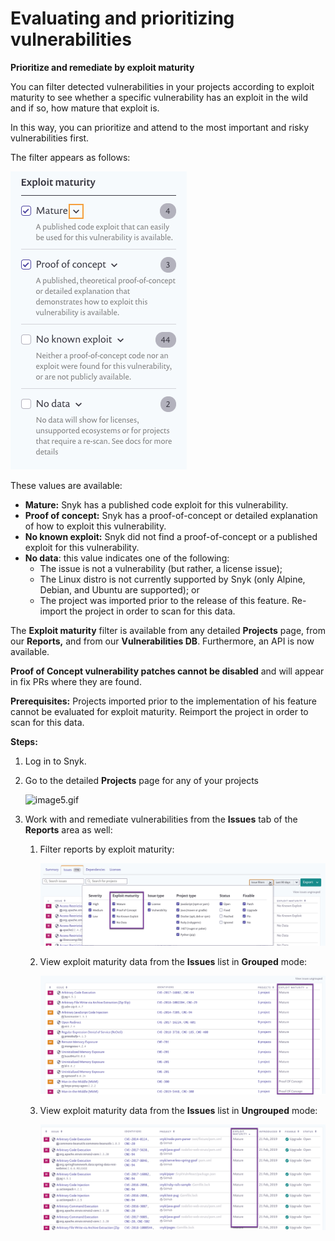 # Evaluating and prioritizing vulnerabilities

**Prioritize and remediate by exploit maturity**

You can filter detected vulnerabilities in your projects according to exploit maturity to see whether a specific vulnerability has an exploit in the wild and if so, how mature that exploit is.

In this way, you can prioritize and attend to the most important and risky vulnerabilities first.

The filter appears as follows:

![](../../.gitbook/assets/uuid-f0f1776f-26b7-09f6-99f7-db2d9df85b5e-en.png)



These values are available:

* **Mature:** Snyk has a published code exploit for this vulnerability.
* **Proof of concept:** Snyk has a proof-of-concept or detailed explanation of how to exploit this vulnerability.
* **No known exploit:** Snyk did not find a proof-of-concept or a published exploit for this vulnerability.
* **No data**: this value indicates one of the following:
  * The issue is not a vulnerability \(but rather, a license issue\);
  * The Linux distro is not currently supported by Snyk \(only Alpine, Debian, and Ubuntu are supported\); or
  * The project was imported prior to the release of this feature. Re-import the project in order to scan for this data.

The **Exploit maturity** filter is available from any detailed **Projects** page, from our **Reports,** and from our **Vulnerabilities DB**. Furthermore, an API is now available.

**Proof of Concept vulnerability patches cannot be disabled** and will appear in fix PRs where they are found.

**Prerequisites:** Projects imported prior to the implementation of his feature cannot be evaluated for exploit maturity. Reimport the project in order to scan for this data.

**Steps:**

1. Log in to Snyk.
2. Go to the detailed **Projects** page for any of your projects

   ![image5.gif](../../.gitbook/assets/uuid-414712da-c99d-1416-4948-e5859438d11d-en.gif)

3. Work with and remediate vulnerabilities from the **Issues** tab of the **Reports** area as well: 
   1. Filter reports by exploit maturity:

      ![image2.png](../../.gitbook/assets/uuid-159624f9-b94f-34e9-03d5-005bd12b5209-en.png)

   2. View exploit maturity data from the **Issues** list in **Grouped** mode:

      ![image4.png](../../.gitbook/assets/uuid-626f2c23-462f-8de6-4576-ddfa67f2cd2b-en.png)

   3. View exploit maturity data from the **Issues** list in **Ungrouped** mode:

      ![image3.png](../../.gitbook/assets/uuid-04c57adc-4aa1-2af7-82a4-e3c35f3e5fc5-en.png)

